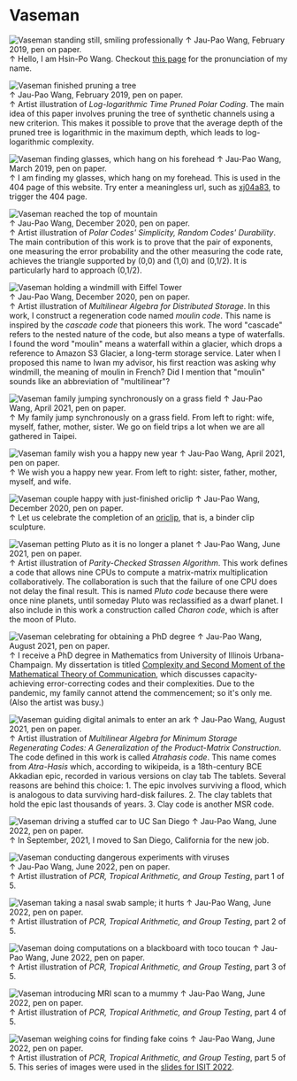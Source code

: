 
# Vaseman

![Vaseman standing still, smiling professionally](Jau-Pao%20Wang%202019-02-10.jpg)
↑ Jau-Pao Wang, February 2019, pen on paper.  
↑ Hello, I am Hsin-Po Wang.  Checkout [this page](../pronounce) for the
  pronunciation of my name.

![Vaseman finished pruning a tree](Jau-Pao%20Wang%202019-02-19.jpg)  
↑ Jau-Pao Wang, February 2019, pen on paper.  
↑ Artist illustration of *Log-logarithmic Time Pruned Polar Coding*.  The main
  idea of this paper involves pruning the tree of synthetic channels using a new
  criterion.  This makes it possible to prove that the average depth of the
  pruned tree is logarithmic in the maximum depth, which leads to
  log-logarithmic complexity.

![Vaseman finding glasses, which hang on his forehead](Jau-Pao%20Wang%202019-03-16.jpg)
↑ Jau-Pao Wang, March 2019, pen on paper.  
↑ I am finding my glasses, which hang on my forehead.  This is used in the 404
  page of this website.  Try enter a meaningless url, such as
  [xj04a83](xj04a83), to trigger the 404 page.

![Vaseman reached the top of mountain](Jau-Pao%20Wang%202020-12-03.jpg)  
↑ Jau-Pao Wang, December 2020, pen on paper.  
↑ Artist illustration of *Polar Codes' Simplicity, Random Codes' Durability*.
  The main contribution of this work is to prove that the pair of exponents,
  one measuring the error probability and the other measuring the code rate,
  achieves the triangle supported by (0,0) and (1,0) and (0,1/2).  It is
  particularly hard to approach (0,1/2).

![Vaseman holding a windmill with Eiffel Tower](Jau-Pao%20Wang%202020-12-17.jpg)  
↑ Jau-Pao Wang, December 2020, pen on paper.  
↑ Artist illustration of *Multilinear Algebra for Distributed Storage*.  In this
  work, I construct a regeneration code named *moulin code*.  This name is
  inspired by the *cascade code* that pioneers this work.  The word "cascade"
  refers to the nested nature of the code, but also means a type of waterfalls.
  I found the word "moulin" means a waterfall within a glacier, which drops a
  reference to Amazon S3 Glacier, a long-term storage service.  Later when I
  proposed this name to Iwan my advisor, his first reaction was asking why
  windmill, the meaning of moulin in French?  Did I mention that "moulin" sounds
  like an abbreviation of "multilinear"?

![Vaseman family jumping synchronously on a grass field](Jau-Pao%20Wang%202021-04-12.jpg)
↑ Jau-Pao Wang, April 2021, pen on paper.  
↑ My family jump synchronously on a grass field.  From left to right: wife,
  myself, father, mother, sister.  We go on field trips a lot when we are all
  gathered in Taipei.

![Vaseman family wish you a happy new year](Jau-Pao%20Wang%202021-04-14.jpg)
↑ Jau-Pao Wang, April 2021, pen on paper.  
↑ We wish you a happy new year.  From left to right: sister, father, mother,
  myself, and wife.

![Vaseman couple happy with just-finished oriclip](Jau-Pao%20Wang%202021-05-20.jpg)
↑ Jau-Pao Wang, December 2020, pen on paper.  
↑ Let us celebrate the completion of an [oriclip](../oriclip), that is, a binder
  clip sculpture.

![Vaseman petting Pluto as it is no longer a planet](Jau-Pao%20Wang%202021-06-27.jpg)
↑ Jau-Pao Wang, June 2021, pen on paper.  
↑ Artist illustration of *Parity-Checked Strassen Algorithm*.  This work defines
  a code that allows nine CPUs to compute a matrix-matrix multiplication
  collaboratively.  The collaboration is such that the failure of one CPU does
  not delay the final result.  This is named *Pluto code* because there were
  once nine planets, until someday Pluto was reclassified as a dwarf planet.
  I also include in this work a construction called *Charon code*, which is
  after the moon of Pluto.

![Vaseman celebrating for obtaining a PhD degree](Jau-Pao%20Wang%202021-08-20.jpg)
↑ Jau-Pao Wang, August 2021, pen on paper.  
↑ I receive a PhD degree in Mathematics from University of Illinois
  Urbana-Champaign.  My dissertation is titled [Complexity and Second Moment of
  the Mathematical Theory of Communication], which discusses capacity-achieving
  error-correcting codes and their complexities.  Due to the pandemic, my family
  cannot attend the commencement; so it's only me.  (Also the artist was busy.)

![Vaseman guiding digital animals to enter an ark](Jau-Pao%20Wang%202021-08-23.jpg)
↑ Jau-Pao Wang, August 2021, pen on paper.  
↑ Artist illustration of *Multilinear Algebra for Minimum Storage Regenerating
  Codes: A Generalization of the Product-Matrix Construction*.  The code defined
  in this work is called *Atrahasis code*.  This name comes from *Atra-Hasis*
  which, according to wikipeida, is a 18th-century BCE Akkadian epic, recorded
  in various versions on clay tab  The tablets.  Several reasons are behind this
  choice: 1.  The epic involves surviving a flood, which is analogous to data
  surviving hard-disk failures.  2.  The clay tablets that hold the epic last
  thousands of years.  3. Clay code is another MSR code.

![Vaseman driving a stuffed car to UC San Diego](Jau-Pao%20Wang%202022-06-21.jpg)
↑ Jau-Pao Wang, June 2022, pen on paper.  
↑ In September, 2021, I moved to San Diego, California for the new job.

![Vaseman conducting dangerous experiments with viruses](Jau-Pao%20Wang%202022-06-22.jpg)  
↑ Jau-Pao Wang, June 2022, pen on paper.  
↑ Artist illustration of *PCR, Tropical Arithmetic, and Group Testing*, part 1
  of 5.

![Vaseman taking a nasal swab sample; it hurts](Jau-Pao%20Wang%202022-06-23.jpg)
↑ Jau-Pao Wang, June 2022, pen on paper.  
↑ Artist illustration of *PCR, Tropical Arithmetic, and Group Testing*, part 2
  of 5.

![Vaseman doing computations on a blackboard with toco toucan](Jau-Pao%20Wang%202022-06-24.jpg)
↑ Jau-Pao Wang, June 2022, pen on paper.  
↑ Artist illustration of *PCR, Tropical Arithmetic, and Group Testing*, part 3
  of 5.

![Vaseman introducing MRI scan to a mummy](Jau-Pao%20Wang%202022-06-25.jpg)
↑ Jau-Pao Wang, June 2022, pen on paper.  
↑ Artist illustration of *PCR, Tropical Arithmetic, and Group Testing*, part 4
  of 5.

![Vaseman weighing coins for finding fake coins](Jau-Pao%20Wang%202022-06-26.jpg)
↑ Jau-Pao Wang, June 2022, pen on paper.  
↑ Artist illustration of *PCR, Tropical Arithmetic, and Group Testing*, part 5
  of 5.  This series of images were used in the [slides for ISIT 2022].

[Complexity and Second Moment of the Mathematical Theory of Communication]: https://arxiv.org/abs/2107.06420
[slides for ISIT 2022]: https://github.com/Symbol1/PCR-TGT